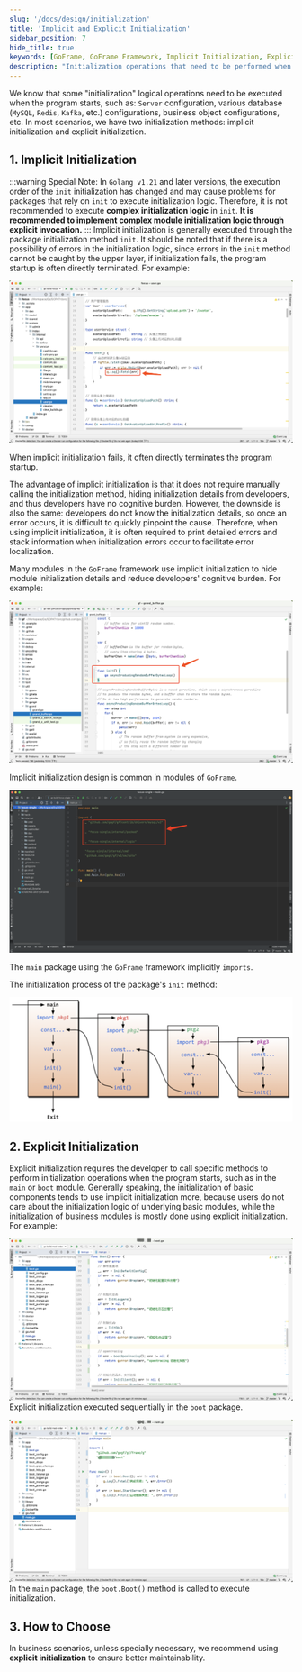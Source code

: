 ```yaml
---
slug: '/docs/design/initialization'
title: 'Implicit and Explicit Initialization'
sidebar_position: 7
hide_title: true
keywords: [GoFrame, GoFrame Framework, Implicit Initialization, Explicit Initialization, Golang, Server Configuration, Database Configuration, Module Initialization, Error Localization, Initialization Logic]
description: "Initialization operations that need to be performed when the program starts, including implicit and explicit initialization in the GoFrame framework. Implicit initialization is implemented through the package's init method, but may cause the program to fail to start. It is recommended to call for complex initialization explicitly. Explicit initialization is preferable in business development to ensure maintainability of the program."
---
```


We know that some "initialization" logical operations need to be executed when the program starts, such as: `Server` configuration, various database (`MySQL`, `Redis`, `Kafka`, etc.) configurations, business object configurations, etc. In most scenarios, we have two initialization methods: implicit initialization and explicit initialization.

## 1. Implicit Initialization
:::warning
Special Note: In `Golang v1.21` and later versions, the execution order of the `init` initialization has changed and may cause problems for packages that rely on `init` to execute initialization logic. Therefore, it is not recommended to execute **complex initialization logic** in `init`. **It is recommended to implement complex module initialization logic through explicit invocation.**
:::
Implicit initialization is generally executed through the package initialization method `init`. It should be noted that if there is a possibility of errors in the initialization logic, since errors in the `init` method cannot be caught by the upper layer, if initialization fails, the program startup is often directly terminated. For example:

![](/markdown/9190e5a8e2acf34a70442c6814a52327.png)

When implicit initialization fails, it often directly terminates the program startup.

The advantage of implicit initialization is that it does not require manually calling the initialization method, hiding initialization details from developers, and thus developers have no cognitive burden. However, the downside is also the same: developers do not know the initialization details, so once an error occurs, it is difficult to quickly pinpoint the cause. Therefore, when using implicit initialization, it is often required to print detailed errors and stack information when initialization errors occur to facilitate error localization.

Many modules in the `GoFrame` framework use implicit initialization to hide module initialization details and reduce developers' cognitive burden. For example:

![](/markdown/d019031d40a93f6318a933271d63c503.png)

Implicit initialization design is common in modules of `GoFrame`.

![](/markdown/b0b839a86595ee57f2c5a1b39c559df0.png)

The `main` package using the `GoFrame` framework implicitly `imports`.

The initialization process of the package's `init` method:

![](/markdown/40b3b7c2b75dcb36be348c840ca0eb3e.png)

## 2. Explicit Initialization

Explicit initialization requires the developer to call specific methods to perform initialization operations when the program starts, such as in the `main` or `boot` module. Generally speaking, the initialization of basic components tends to use implicit initialization more, because users do not care about the initialization logic of underlying basic modules, while the initialization of business modules is mostly done using explicit initialization. For example:

![](/markdown/0124c249f03cd1f9fd78fe0970ffbda6.png) Explicit initialization executed sequentially in the `boot` package.

![](/markdown/8417caae0e203d44d43c6bca369b3023.png) In the `main` package, the `boot.Boot()` method is called to execute initialization.

## 3. How to Choose

In business scenarios, unless specially necessary, we recommend using **explicit initialization** to ensure better maintainability.